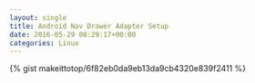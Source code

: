 ```yaml
---
layout: single                                                                                                              
title: Android Nav Drawer Adapter Setup                                                                                                                       
date: 2016-05-29 08:29:17+00:00                                                                                                                        
categories: Linux                                                                                                                
---                                                                                                                              
```


{% gist makeittotop/6f82eb0da9eb13da9cb4320e839f2411 %}                                                                                                           

